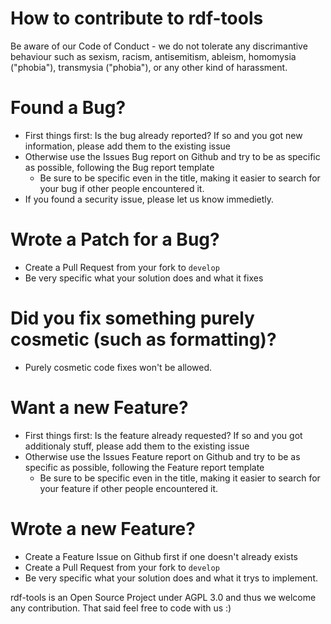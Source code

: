 # How to contribute to rdf-tools

Be aware of our Code of Conduct - we do not tolerate any discrimantive behaviour such as sexism, racism, antisemitism, ableism, homomysia ("phobia"), transmysia ("phobia"), or any other kind of harassment.

# Found a Bug? 

* First things first: Is the bug already reported? If so and you got new information, please add them to the existing issue
* Otherwise use the Issues Bug report on Github and try to be as specific as possible, following the Bug report template
  * Be sure to be specific even in the title, making it easier to search for your bug if other people encountered it. 
* If you found a security issue, please let us know immedietly. 

# Wrote a Patch for a Bug?

* Create a Pull Request from your fork to `develop` 
* Be very specific what your solution does and what it fixes

# Did you fix something purely cosmetic (such as formatting)?

* Purely cosmetic code fixes won't be allowed. 

# Want a new Feature? 

* First things first: Is the feature already requested? If so and you got additionaly stuff, please add them to the existing issue
* Otherwise use the Issues Feature report on Github and try to be as specific as possible, following the Feature report template
  * Be sure to be specific even in the title, making it easier to search for your feature if other people encountered it. 

# Wrote a new Feature? 

* Create a Feature Issue on Github first if one doesn't already exists
* Create a Pull Request from your fork to `develop`
* Be very specific what your solution does and what it trys to implement.


rdf-tools is an Open Source Project under AGPL 3.0 and thus we welcome any contribution. 
That said feel free to code with us :)
